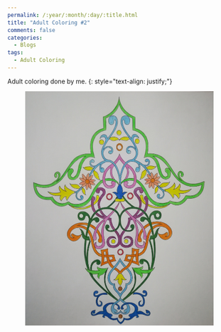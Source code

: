 ```yaml
---
permalink: /:year/:month/:day/:title.html
title: "Adult Coloring #2"
comments: false
categories:
  - Blogs
tags:
  - Adult Coloring
---
```


Adult coloring done by me.
{: style="text-align: justify;"}
<br>

<figure>
    <a href="/assets/img/blogs/2018/09/20/IMG_20180920_210534.jpg"><img src="/assets/img/blogs/2018/09/20/IMG_20180920_210534.jpg"></a>
</figure>
